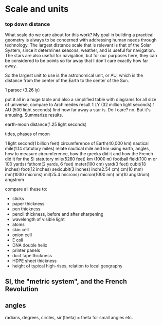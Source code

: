 
# Scale and units

### top down distance 

What scale do we care about for this work?  My goal in building a practical geometry is always to be concerned with addressing human needs through technology.  The largest distance scale that is relevant is that of the Solar System, since it determines seasons, weather, and is useful for navigation.  The stars are also useful for navigation, but for our purposes here, they can be considered to be points so far away that I don't care exactly how far away.  

So the largest unit to use is the astronomical unit, or AU, which is the distance from the center of the Earth to the center of the Sun.  

1 parsec (3.26 ly)


put it all in a huge table and also a simplified table with diagrams for all
size of universe, compare to Archimedes result
1 LY  (32 million light seconds)
1 AU (500 light seconds)
find how far away a star is.  Do I care? no.  But it's amusing.  Summarize results.

earth-moon distance(1.25 light seconds)

tides, phases of moon

1 light second(1 billion feet)
circumference of Earth(40,000 km)
nautical mile(1.14 statutory miles)
relate nautical mile and km using earth, angles, how to measure circumference, how the greeks did it and how the French did it for the SI
statutory mile(5280 feet)
km (1000 m)
football field(100 m or 100 yards)
fathom(2 yards, 6 feet)
meter(100 cm)
yard(3 feet)
cubit(18 inches)
foot(12 inches)
sexicubit(3 inches)
inch(2.54 cm)
cm(10 mm)
mm(1000 microns)
mil(25.4 microns)
micron(1000 nm)
nm(10 angstrom)
angstrom


compare all these to:

 - sticks
 - paper thickness
 - pen thickness
 - pencil thickness, before and after sharpening
 - wavelength of visible light
 - atoms
 - skin cell
 - onion cell
 - E coli
 - DNA double helix
 - printer panels
 - duct tape thickness
 - HDPE sheet thickness
 - height of typical high-rises, relation to local geography

## SI, the "metric system", and the French Revolution

## angles

radians, degrees, circles, sin(theta) = theta for small angles etc. 

